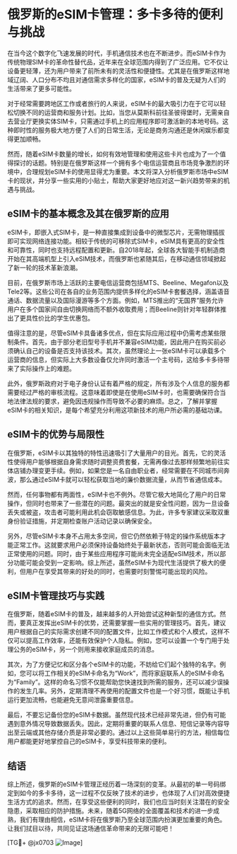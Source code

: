# 俄罗斯的eSIM卡管理：多卡多待的便利与挑战

在当今这个数字化飞速发展的时代，手机通信技术也在不断进步。而eSIM卡作为传统物理SIM卡的革命性替代品，近年来在全球范围内得到了广泛应用。它不仅让设备更轻薄，还为用户带来了前所未有的灵活性和便捷性。尤其是在俄罗斯这样地域辽阔、人口分布不均且对通信需求多样化的国家，eSIM卡的普及无疑为人们的生活带来了更多可能性。

对于经常需要跨地区工作或者旅行的人来说，eSIM卡的最大吸引力在于它可以轻松切换不同的运营商和服务计划。比如，当您从莫斯科前往圣彼得堡时，无需亲自去营业厅更换实体SIM卡，只需通过手机上的应用程序即可激活新的本地号码。这种即时性的服务极大地方便了人们的日常生活，无论是商务沟通还是休闲娱乐都变得更加顺畅。

然而，随着eSIM卡数量的增长，如何有效地管理和使用这些卡片也成为了一个值得探讨的话题。特别是在俄罗斯这样一个拥有多个电信运营商且市场竞争激烈的环境中，合理规划eSIM卡的使用显得尤为重要。本文将深入分析俄罗斯市场中eSIM卡的现状，并分享一些实用的小贴士，帮助大家更好地应对这一新兴趋势带来的机遇与挑战。

## eSIM卡的基本概念及其在俄罗斯的应用

eSIM卡，即嵌入式SIM卡，是一种直接集成到设备中的微型芯片，无需物理插拔即可实现网络连接功能。相较于传统的可移除式SIM卡，eSIM具有更高的安全性和可靠性，同时也支持远程配置和更新。自2018年起，全球各大智能手机制造商开始在其高端机型上引入eSIM技术，而俄罗斯也紧随其后，在移动通信领域掀起了新一轮的技术革新浪潮。

目前，在俄罗斯市场上活跃的主要电信运营商包括MTS、Beeline、Megafon以及Tele2等。这些公司在各自的业务范围内提供多样化的eSIM卡套餐选择，涵盖语音通话、数据流量以及国际漫游等多个方面。例如，MTS推出的“无国界”服务允许用户在多个国家间自由切换网络而不额外收取费用；而Beeline则针对年轻群体推出了更具性价比的学生优惠包。

值得注意的是，尽管eSIM卡具备诸多优点，但在实际应用过程中仍需考虑某些限制条件。首先，由于部分老旧型号手机并不兼容eSIM功能，因此用户在购买前必须确认自己的设备是否支持该技术。其次，虽然理论上一张eSIM卡可以承载多个运营商的信息，但实际上大多数设备仅允许同时激活一个主号码，这给多卡多待带来了实际操作上的难题。

此外，俄罗斯政府对于电子身份认证有着严格的规定，所有涉及个人信息的服务都需要经过严格的审核流程。这意味着即使是在使用eSIM卡时，也需要确保符合当地法律法规的要求，避免因违规操作而导致不必要的麻烦。总之，了解并掌握eSIM卡的相关知识，是每个希望充分利用这项新技术的用户所必需的基础功课。

## eSIM卡的优势与局限性

在俄罗斯，eSIM卡以其独特的特性迅速吸引了大量用户的目光。首先，它的灵活性使得用户能够根据自身需求随时调整资费套餐，无需再像过去那样频繁地前往实体店铺办理变更手续。例如，如果您是一名自由职业者，经常需要在不同城市间奔波，那么通过eSIM卡就可以轻松获取当地的廉价数据流量，从而节省通信成本。

然而，任何事物都有两面性，eSIM卡也不例外。尽管它极大地简化了用户的日常操作，但同时也带来了一些潜在的问题。最突出的就是安全性问题，因为一旦设备丢失或被盗，攻击者可能利用此机会窃取敏感信息。为此，许多专家建议采取双重身份验证措施，并定期检查账户活动记录以确保安全。

另外，尽管eSIM卡本身不占用太多空间，但它仍然依赖于特定的操作系统版本才能正常工作。这就要求用户必须保持设备始终处于最新状态，否则可能会面临无法正常使用的问题。同时，由于某些应用程序可能尚未完全适配eSIM技术，所以部分功能可能会受到一定影响。综上所述，虽然eSIM卡为现代生活提供了极大的便利，但用户在享受其带来的好处的同时，也需要时刻警惕可能出现的风险。

## eSIM卡管理技巧与实践

在俄罗斯，随着eSIM卡的普及，越来越多的人开始尝试这种新型的通信方式。然而，要真正发挥出eSIM卡的优势，还需要掌握一些实用的管理技巧。首先，建议用户根据自己的实际需求创建不同的配置文件，比如工作模式和个人模式，这样不仅可以提高工作效率，还能有效保护个人隐私。例如，您可以设置一个专门用于处理公务的eSIM卡，另一个则用来接收家庭成员的消息。

其次，为了方便记忆和区分各个eSIM卡的功能，不妨给它们起个独特的名字。例如，您可以将工作相关的eSIM卡命名为“Work”，而将家庭联系人的eSIM卡命名为“Family”。这样的命名习惯不仅能帮助您快速找到所需的服务，还可以减少误操作的发生几率。另外，定期清理不再使用的配置文件也是一个好习惯，既能让手机运行更加流畅，也能避免无意间泄露重要信息。

最后，不要忘记备份您的eSIM卡数据。虽然现代技术已经非常先进，但仍有可能遇到意外情况导致数据丢失。因此，定期将重要的联系人信息、短信记录等内容导出至云端或其他存储介质是非常必要的。通过以上这些简单易行的方法，相信每位用户都能更好地掌控自己的eSIM卡，享受科技带来的便利。

## 结语

综上所述，俄罗斯的eSIM卡管理正经历着一场深刻的变革。从最初的单一号码绑定到如今的多卡多待，这一过程不仅反映了技术的进步，也体现了人们对高效便捷生活方式的追求。然而，在享受这些便利的同时，我们也应当时刻关注潜在的安全隐患，采取相应的防护措施。未来，随着5G网络的全面覆盖和技术的进一步成熟，我们有理由相信，eSIM卡将在俄罗斯乃至全球范围内扮演更加重要的角色。让我们拭目以待，共同见证这场通信革命带来的无限可能吧！

[TG💪+ @jx0703 ![Image](https://github.com/user-attachments/assets/dbca1d08-cadb-493c-b0ec-ad6f7a83f270)]
